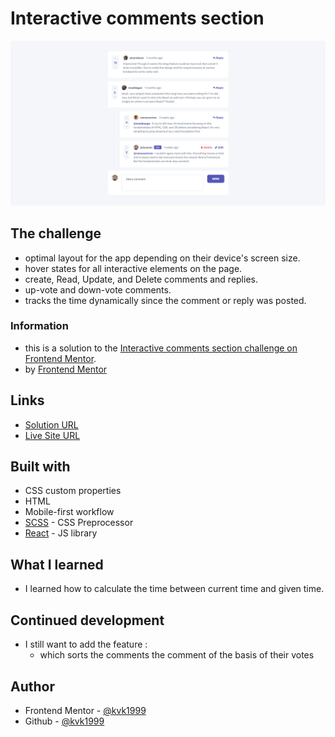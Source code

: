 # Interactive comments section

![](./src/Assets/images/screenshot.png)

## The challenge

- optimal layout for the app depending on their device's screen size.
- hover states for all interactive elements on the page.
- create, Read, Update, and Delete comments and replies.
- up-vote and down-vote comments.
- tracks the time dynamically since the comment or reply was posted.

### Information 
- this is a solution to the [Interactive comments section challenge on Frontend Mentor](https://www.frontendmentor.io/challenges/interactive-comments-section-iG1RugEG9).
- by [Frontend Mentor](https://www.frontendmentor.io)

## Links

- [Solution URL](https://github.com/kvk1999/interactive-comments-section)
- [Live Site URL](https://interactive-comments-section-nine.vercel.app)

## Built with

- CSS custom properties
- HTML
- Mobile-first workflow
- [SCSS](https://sass-lang.com) - CSS Preprocessor
- [React](https://reactjs.org/) - JS library

## What I learned

- I learned how to calculate the time between current time and given time.

## Continued development

- I still want to add the feature :
  - which sorts the comments the comment of the basis of their votes

## Author

- Frontend Mentor - [@kvk1999](https://www.frontendmentor.io/profile/kvk1999)
- Github - [@kvk1999](https://github.com/kvk1999)
